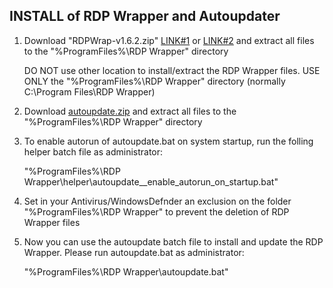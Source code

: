 INSTALL of RDP Wrapper and Autoupdater
--------------------------------------

1. Download "RDPWrap-v1.6.2.zip" [LINK#1](https://github.com/stascorp/rdpwrap/releases) or [LINK#2](https://sabercathost.com/e2bm/RDPWrap-v1.6.2.zip) and extract all files to the "%ProgramFiles%\RDP Wrapper" directory

    DO NOT use other location to install/extract the RDP Wrapper files.
    USE ONLY the "%ProgramFiles%\RDP Wrapper" directory (normally C:\Program Files\RDP Wrapper)


2. Download [autoupdate.zip](https://github.com/asmtron/rdpwrap/raw/master/autoupdate.zip) and extract all files to the "%ProgramFiles%\RDP Wrapper" directory


3. To enable autorun of autoupdate.bat on system startup, run the folling helper batch file as administrator:

    "%ProgramFiles%\RDP Wrapper\helper\autoupdate__enable_autorun_on_startup.bat"


4. Set in your Antivirus/WindowsDefnder an exclusion on the folder "%ProgramFiles%\RDP Wrapper" to prevent the deletion of RDP Wrapper files


5. Now you can use the autoupdate batch file to install and update the RDP Wrapper. Please run autoupdate.bat as administrator:

   "%ProgramFiles%\RDP Wrapper\autoupdate.bat"
